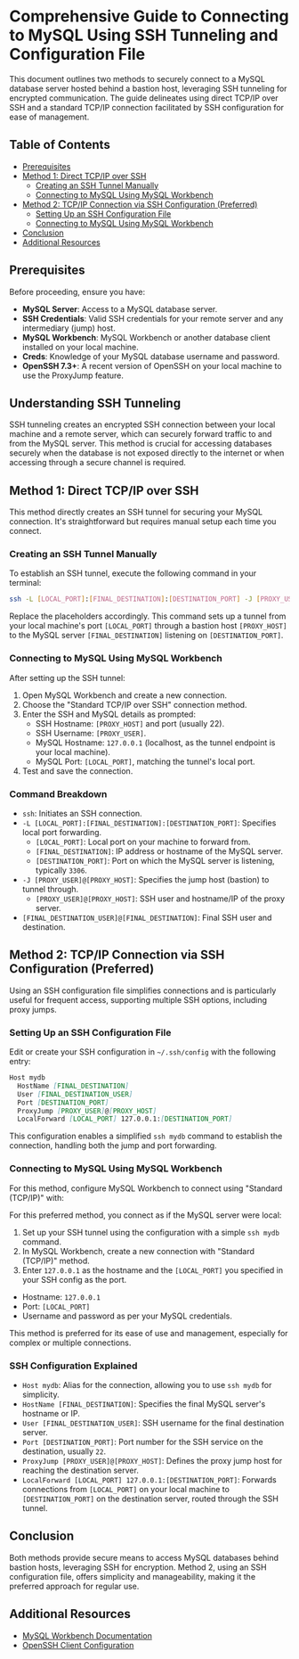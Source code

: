 # Comprehensive Guide to Connecting to MySQL Using SSH Tunneling and Configuration File

This document outlines two methods to securely connect to a MySQL database server hosted behind a bastion host, leveraging SSH tunneling for encrypted communication. The guide delineates using direct TCP/IP over SSH and a standard TCP/IP connection facilitated by SSH configuration for ease of management.

## Table of Contents

- [Prerequisites](#prerequisites)
- [Method 1: Direct TCP/IP over SSH](#method-1-direct-tcpip-over-ssh)
  - [Creating an SSH Tunnel Manually](#creating-an-ssh-tunnel-manually)
  - [Connecting to MySQL Using MySQL Workbench](#connecting-to-mysql-using-mysql-workbench)
- [Method 2: TCP/IP Connection via SSH Configuration (Preferred)](#method-2-tcpip-connection-via-ssh-configuration-preferred)
  - [Setting Up an SSH Configuration File](#setting-up-an-ssh-configuration-file)
  - [Connecting to MySQL Using MySQL Workbench](#connecting-to-mysql-using-mysql-workbench-1)
- [Conclusion](#conclusion)
- [Additional Resources](#additional-resources)

## Prerequisites


Before proceeding, ensure you have:

- **MySQL Server**: Access to a MySQL database server.
- **SSH Credentials**: Valid SSH credentials for your remote server and any intermediary (jump) host.
- **MySQL Workbench**: MySQL Workbench or another database client installed on your local machine.
- **Creds**: Knowledge of your MySQL database username and password.
- **OpenSSH 7.3+**: A recent version of OpenSSH on your local machine to use the ProxyJump feature.

## Understanding SSH Tunneling

SSH tunneling creates an encrypted SSH connection between your local machine and a remote server, which can securely forward traffic to and from the MySQL server. This method is crucial for accessing databases securely when the database is not exposed directly to the internet or when accessing through a secure channel is required.

## Method 1: Direct TCP/IP over SSH

This method directly creates an SSH tunnel for securing your MySQL connection. It's straightforward but requires manual setup each time you connect.

### Creating an SSH Tunnel Manually

To establish an SSH tunnel, execute the following command in your terminal:

```sh
ssh -L [LOCAL_PORT]:[FINAL_DESTINATION]:[DESTINATION_PORT] -J [PROXY_USER]@[PROXY_HOST] [FINAL_DESTINATION_USER]@[FINAL_DESTINATION]
```

Replace the placeholders accordingly. This command sets up a tunnel from your local machine's port `[LOCAL_PORT]` through a bastion host `[PROXY_HOST]` to the MySQL server `[FINAL_DESTINATION]` listening on `[DESTINATION_PORT]`.


### Connecting to MySQL Using MySQL Workbench

After setting up the SSH tunnel:

1. Open MySQL Workbench and create a new connection.
2. Choose the "Standard TCP/IP over SSH" connection method.
3. Enter the SSH and MySQL details as prompted:
   - SSH Hostname: `[PROXY_HOST]` and port (usually 22).
   - SSH Username: `[PROXY_USER]`.
   - MySQL Hostname: `127.0.0.1` (localhost, as the tunnel endpoint is your local machine).
   - MySQL Port: `[LOCAL_PORT]`, matching the tunnel's local port.
4. Test and save the connection.

### Command Breakdown
- `ssh`: Initiates an SSH connection.
- `-L [LOCAL_PORT]:[FINAL_DESTINATION]:[DESTINATION_PORT]`: Specifies local port forwarding.
  - `[LOCAL_PORT]`: Local port on your machine to forward from.
  - `[FINAL_DESTINATION]`: IP address or hostname of the MySQL server.
  - `[DESTINATION_PORT]`: Port on which the MySQL server is listening, typically `3306`.
- `-J [PROXY_USER]@[PROXY_HOST]`: Specifies the jump host (bastion) to tunnel through.
  - `[PROXY_USER]@[PROXY_HOST]`: SSH user and hostname/IP of the proxy server.
- `[FINAL_DESTINATION_USER]@[FINAL_DESTINATION]`: Final SSH user and destination.



## Method 2: TCP/IP Connection via SSH Configuration (Preferred)

Using an SSH configuration file simplifies connections and is particularly useful for frequent access, supporting multiple SSH options, including proxy jumps.

### Setting Up an SSH Configuration File

Edit or create your SSH configuration in `~/.ssh/config` with the following entry:

```md
Host mydb
  HostName [FINAL_DESTINATION]
  User [FINAL_DESTINATION_USER]
  Port [DESTINATION_PORT]
  ProxyJump [PROXY_USER]@[PROXY_HOST]
  LocalForward [LOCAL_PORT] 127.0.0.1:[DESTINATION_PORT]
```

This configuration enables a simplified `ssh mydb` command to establish the connection, handling both the jump and port forwarding.

### Connecting to MySQL Using MySQL Workbench

For this method, configure MySQL Workbench to connect using "Standard (TCP/IP)" with:


For this preferred method, you connect as if the MySQL server were local:

1. Set up your SSH tunnel using the configuration with a simple `ssh mydb` command.
2. In MySQL Workbench, create a new connection with "Standard (TCP/IP)" method.
3. Enter `127.0.0.1` as the hostname and the `[LOCAL_PORT]` you specified in your SSH config as the port.
- Hostname: `127.0.0.1`
- Port: `[LOCAL_PORT]`
- Username and password as per your MySQL credentials.

This method is preferred for its ease of use and management, especially for complex or multiple connections.


### SSH Configuration Explained

- `Host mydb`: Alias for the connection, allowing you to use `ssh mydb` for simplicity.
- `HostName [FINAL_DESTINATION]`: Specifies the final MySQL server's hostname or IP.
- `User [FINAL_DESTINATION_USER]`: SSH username for the final destination server.
- `Port [DESTINATION_PORT]`: Port number for the SSH service on the destination, usually `22`.
- `ProxyJump [PROXY_USER]@[PROXY_HOST]`: Defines the proxy jump host for reaching the destination server.
- `LocalForward [LOCAL_PORT] 127.0.0.1:[DESTINATION_PORT]`: Forwards connections from `[LOCAL_PORT]` on your local machine to `[DESTINATION_PORT]` on the destination server, routed through the SSH tunnel.




## Conclusion

Both methods provide secure means to access MySQL databases behind bastion hosts, leveraging SSH for encryption. Method 2, using an SSH configuration file, offers simplicity and manageability, making it the preferred approach for regular use.

## Additional Resources

- [MySQL Workbench Documentation](https://dev.mysql.com/doc/workbench/en/)
- [OpenSSH Client Configuration](https://man.openbsd.org/ssh_config)
